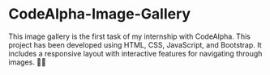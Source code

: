 # CodeAlpha-Image-Gallery
This image gallery is the first task of my internship with CodeAlpha. This project has been developed using HTML, CSS, JavaScript, and Bootstrap. It includes a responsive layout with interactive features for navigating through images. 📸✨
